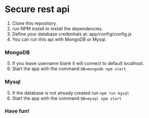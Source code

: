 # Secure rest api

1. Clone this repository.
2. run NPM install to install the dependencies. 
3. Define your database credentials at: app/config/config.js
4. You can run this api with MongoDB or Mysql. 

### MongoDB
5. If you leave username blank it will connect to default localhost.
6. Start the app with the command `DB=mongodb npm start`

### Mysql

5. If the database is not already created run `npm run mysql`
6. Start the app with the command `DB=mysql npm start`

### Have fun!